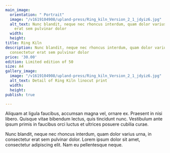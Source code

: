```yaml
---
main_image:
  orientation: " Portrait"
  image: "/v1619104908/upland-press/Ring_kiln_Version_2_1_jdyiz6.jpg"
  alt_text: Nunc blandit, neque nec rhoncus interdum, quam dolor varius urna, in consectetur
    erat sem pulvinar dolor
  width: 
  height: 
title: Ring Kiln
description: Nunc blandit, neque nec rhoncus interdum, quam dolor varius urna, in
  consectetur erat sem pulvinar dolor
price: '30.00'
edition: Limited edition of 50
size: A4
gallery_image:
  image: "/v1619104908/upland-press/Ring_kiln_Version_2_1_jdyiz6.jpg"
  alt_text: Detail of Ring Kiln linocut print
  width: 
  height: 
publish: true

---
```

Aliquam at ligula faucibus, accumsan magna vel, ornare ex. Praesent in nisi libero. Quisque vitae bibendum lectus, quis tincidunt nunc. Vestibulum ante ipsum primis in faucibus orci luctus et ultrices posuere cubilia curae.

Nunc blandit, neque nec rhoncus interdum, quam dolor varius urna, in consectetur erat sem pulvinar dolor. Lorem ipsum dolor sit amet, consectetur adipiscing elit. Nam eu pellentesque neque.
